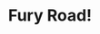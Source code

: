---
layout: page
title: Fury Road!
description: Click here to learn more!
img: assets/img/FuryRoadIcon.png
importance: 3
category: Twenty Games
redirect: https://apps.apple.com/us/app/fury-road/id1552200197
related_publications: false
---